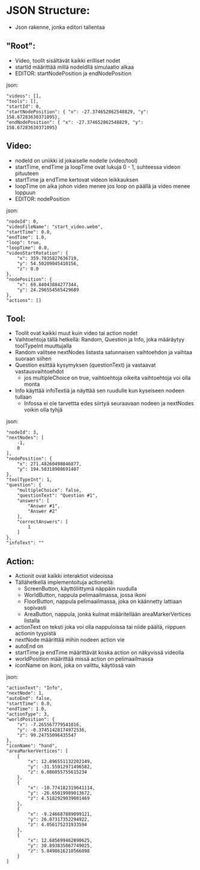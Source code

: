# JSON Structure: #

- Json rakenne, jonka editori tallentaa

## "Root": ##

- Video, toolit sisältävät kaikki erilliset nodet
- startId määrittää millä nodeIdllä simulaatio alkaa
- EDITOR: startNodePosition ja endNodePosition

json:

    "videos": [],
    "tools": [],
    "startId": 0,
    "startNodePosition": { "x": -27.374652862548829, "y": 158.67283630371095},
    "endNodePosition": { "x": -27.374652862548829, "y": 158.67283630371095}

## Video: ##

- nodeId on uniikki id jokaiselle nodelle (video/tool)
- startTime, endTime ja loopTime ovat lukuja 0 - 1, suhteessa videon pituuteen
- startTime ja endTime kertovat videon leikkauksen
- loopTime on aika johon video menee jos loop on päällä ja video menee loppuun
- EDITOR: nodePosition

json:

    "nodeId": 0,
    "videoFileName": "start_video.webm",
    "startTime": 0.0,
    "endTime": 1.0,
    "loop": true,
    "loopTime": 0.0,
    "videoStartRotation": {
        "x": 359.7035827636719,
        "y": 54.50209045410156,
        "z": 0.0
    },
    "nodePosition": {
        "x": 69.84043884277344,
        "y": 24.296554565429689
    },
    "actions": []

## Tool: ##

- Toolit ovat kaikki muut kuin video tai action nodet 
- Vaihtoehtoja tällä hetkellä: Random, Question ja Info, joka määräytyy toolTypeInt muuttujalla
- Random valitsee nextNodes listasta satunnaisen vaihtoehdon ja vaihtaa suoraan siihen
- Question esittää kysymyksen (questionText) ja vastaavat vastausvaihtoehdot
    - jos multipleChoice on true, vaihtoehtoja oikeita vaihtoehtoja voi olla monta
- Info käyttää infoTextiä ja näyttää sen ruudulle kun kyseiseen nodeen tullaan
    - Infossa ei ole tarvettta edes siirtyä seuraavaan nodeen ja nextNodes voikin olla tyhjä

json:

    "nodeId": 3,
    "nextNodes": [
        -1,
        0
    ],
    "nodePosition": {
        "x": 271.48260498046877,
        "y": 194.50318908691407
    },
    "toolTypeInt": 1,
    "question": {
        "multipleChoice": false,
        "questionText": "Question #1",
        "answers": [
            "Answer #1",
            "Answer #2"
        ],
        "correctAnswers": [
            1
        ]
    },
    "infoText": ""

## Action: ##

- Actionit ovat kaikki interaktiot videoissa
- Tällähetkellä implementoituja actioneitä:
    - ScreenButton, käyttöliittymä näppäin ruudulla
    - WorldButton, nappula pelimaailmassa, jossa ikoni
    - FloorButton, nappula pelimaailmassa, joka on käännetty lattiaan sopivasti
    - AreaButton, nappula, jonka kulmat määritellään areaMarkerVertices listalla
- actionText on teksti joka voi olla nappuloissa tai niide päällä, riippuen actionin tyypistä
- nextNode määrittää mihin nodeen action vie
- autoEnd on 
- startTime ja endTime määrittävät koska action on näkyvissä videolla
- worldPosition määrittää missä action on pelimaailmassa
- iconName on ikoni, joka on valittu, käytössä vain 

json:

    "actionText": "Info",
    "nextNode": 1,
    "autoEnd": false,
    "startTime": 0.0,
    "endTime": 1.0,
    "actionType": 3,
    "worldPosition": {
        "x": -7.265567779541016,
        "y": -0.37451428174972536,
        "z": 99.24755096435547
    },
    "iconName": "hand",
    "areaMarkerVertices": [
        {
            "x": 12.896551132202149,
            "y": -31.55912971496582,
            "z": 6.086055755615234
        },
        {
            "x": -10.774182319641114,
            "y": -26.65019989013672,
            "z": 4.5182929039001469
        },
        {
            "x": -9.246687889099121,
            "y": 26.07317352294922,
            "z": 4.056175231933594
        },
        {
            "x": 12.685699462890625,
            "y": 30.893835067749025,
            "z": 5.8498616218566898
        }
    ]